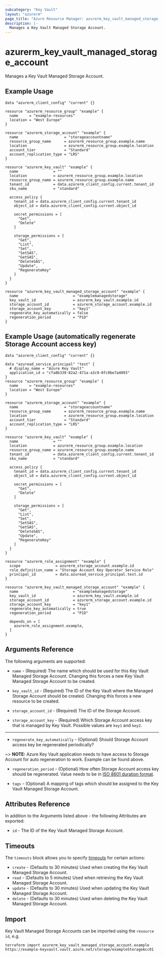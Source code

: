 ```yaml
---
subcategory: "Key Vault"
layout: "azurerm"
page_title: "Azure Resource Manager: azurerm_key_vault_managed_storage_account"
description: |-
  Manages a Key Vault Managed Storage Account.
---
```


# azurerm_key_vault_managed_storage_account

Manages a Key Vault Managed Storage Account.

## Example Usage

```hcl
data "azurerm_client_config" "current" {}

resource "azurerm_resource_group" "example" {
  name     = "example-resources"
  location = "West Europe"
}

resource "azurerm_storage_account" "example" {
  name                     = "storageaccountname"
  resource_group_name      = azurerm_resource_group.example.name
  location                 = azurerm_resource_group.example.location
  account_tier             = "Standard"
  account_replication_type = "LRS"
}

resource "azurerm_key_vault" "example" {
  name                = ""
  location            = azurerm_resource_group.example.location
  resource_group_name = azurerm_resource_group.example.name
  tenant_id           = data.azurerm_client_config.current.tenant_id
  sku_name            = "standard"

  access_policy {
    tenant_id = data.azurerm_client_config.current.tenant_id
    object_id = data.azurerm_client_config.current.object_id

    secret_permissions = [
      "Get",
      "Delete"
    ]

    storage_permissions = [
      "Get",
      "List",
      "Set",
      "SetSAS",
      "GetSAS",
      "DeleteSAS",
      "Update",
      "RegenerateKey"
    ]
  }
}

resource "azurerm_key_vault_managed_storage_account" "example" {
  name                         = "examplemanagedstorage"
  key_vault_id                 = azurerm_key_vault.example.id
  storage_account_id           = azurerm_storage_account.example.id
  storage_account_key          = "key1"
  regenerate_key_automatically = false
  regeneration_period          = "P1D"
}
```

## Example Usage (automatically regenerate Storage Account access key)

```hcl
data "azurerm_client_config" "current" {}

data "azuread_service_principal" "test" {
  # display_name = "Azure Key Vault"
  application_id = "cfa8b339-82a2-471a-a3c9-0fc0be7a4093"
}
resource "azurerm_resource_group" "example" {
  name     = "example-resources"
  location = "West Europe"
}

resource "azurerm_storage_account" "example" {
  name                     = "storageaccountname"
  resource_group_name      = azurerm_resource_group.example.name
  location                 = azurerm_resource_group.example.location
  account_tier             = "Standard"
  account_replication_type = "LRS"
}

resource "azurerm_key_vault" "example" {
  name                = ""
  location            = azurerm_resource_group.example.location
  resource_group_name = azurerm_resource_group.example.name
  tenant_id           = data.azurerm_client_config.current.tenant_id
  sku_name            = "standard"

  access_policy {
    tenant_id = data.azurerm_client_config.current.tenant_id
    object_id = data.azurerm_client_config.current.object_id

    secret_permissions = [
      "Get",
      "Delete"
    ]

    storage_permissions = [
      "Get",
      "List",
      "Set",
      "SetSAS",
      "GetSAS",
      "DeleteSAS",
      "Update",
      "RegenerateKey"
    ]
  }
}

resource "azurerm_role_assignment" "example" {
  scope                = azurerm_storage_account.example.id
  role_definition_name = "Storage Account Key Operator Service Role"
  principal_id         = data.azuread_service_principal.test.id
}

resource "azurerm_key_vault_managed_storage_account" "example" {
  name                         = "examplemanagedstorage"
  key_vault_id                 = azurerm_key_vault.example.id
  storage_account_id           = azurerm_storage_account.example.id
  storage_account_key          = "key1"
  regenerate_key_automatically = true
  regeneration_period          = "P1D"

  depends_on = [
    azurerm_role_assignment.example,
  ]
}
```

## Arguments Reference

The following arguments are supported:

* `name` - (Required) The name which should be used for this Key Vault Managed Storage Account. Changing this forces a new Key Vault Managed Storage Account to be created.

* `key_vault_id` - (Required) The ID of the Key Vault where the Managed Storage Account should be created. Changing this forces a new resource to be created.

* `storage_account_id` - (Required) The ID of the Storage Account.

* `storage_account_key` - (Required) Which Storage Account access key that is managed by Key Vault. Possible values are `key1` and `key2`.

---

* `regenerate_key_automatically` - (Optional) Should Storage Account access key be regenerated periodically?

~> **NOTE:** Azure Key Vault application needs to have access to Storage Account for auto regeneration to work. Example can be found above.

* `regeneration_period` - (Optional) How often Storage Account access key should be regenerated. Value needs to be in [ISO 8601 duration format](https://en.wikipedia.org/wiki/ISO_8601#Durations).

* `tags` - (Optional) A mapping of tags which should be assigned to the Key Vault Managed Storage Account.

## Attributes Reference

In addition to the Arguments listed above - the following Attributes are exported:

* `id` - The ID of the Key Vault Managed Storage Account.

## Timeouts

The `timeouts` block allows you to specify [timeouts](https://www.terraform.io/language/resources/syntax#operation-timeouts) for certain actions:

* `create` - (Defaults to 30 minutes) Used when creating the Key Vault Managed Storage Account.
* `read` - (Defaults to 5 minutes) Used when retrieving the Key Vault Managed Storage Account.
* `update` - (Defaults to 30 minutes) Used when updating the Key Vault Managed Storage Account.
* `delete` - (Defaults to 30 minutes) Used when deleting the Key Vault Managed Storage Account.

## Import

Key Vault Managed Storage Accounts can be imported using the `resource id`, e.g.

```shell
terraform import azurerm_key_vault_managed_storage_account.example https://example-keyvault.vault.azure.net/storage/exampleStorageAcc01
```
